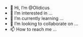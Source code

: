 - 👋 Hi, I’m @Olidicus
- 👀 I’m interested in ...
- 🌱 I’m currently learning ...
- 💞️ I’m looking to collaborate on ...
- 📫 How to reach me ...

<!---
Olidicus/Olidicus is a ✨ special ✨ repository because its `README.md` (this file) appears on your GitHub profile.
You can click the Preview link to take a look at your changes.
--->
